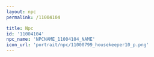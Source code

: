 ```yaml
---
layout: npc
permalink: /11004104

title: Npc
id: '11004104'
npc_name: 'NPCNAME_11004104_NAME'
icon_url: 'portrait/npc/11000799_housekeeper10_p.png'
---
```


